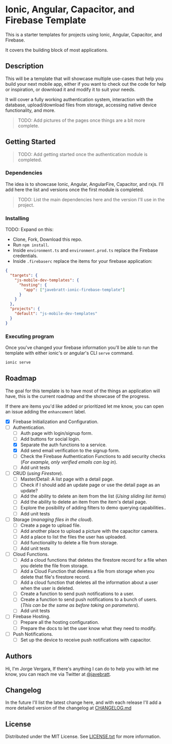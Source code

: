 # Ionic, Angular, Capacitor, and Firebase Template

This is a starter templates for projects using Ionic, Angular, Capacitor, and Firebase.

It covers the building block of most applications.

## Description

This will be a template that will showcase multiple use-cases that help you build your next mobile app, either if you want to check out the code for help or inspiration, or download it and modify it to suit your needs.

It will cover a fully working authentication system, interaction with the database, upload/download files from storage, accessing native device functionality, and more.

> TODO: Add pictures of the pages once things are a bit more complete.

## Getting Started

> TODO: Add getting started once the authentication module is completed.

### Dependencies

The idea is to showcase Ionic, Angular, AngularFire, Capacitor, and rxjs. I'll add here the list and versions once the first module is completed.

> TODO: List the main dependencies here and the version I'll use in the project.

### Installing

TODO: Expand on this:

- Clone, Fork, Download this repo.
- Run `npm install`.
- Inside `environment.ts` and `environment.prod.ts` replace the Firebase credentials.
- Inside `.firebaserc` replace the items for your firebase application:

```json
{
  "targets": {
    "js-mobile-dev-templates": {
      "hosting": {
        "app": ["javebratt-ionic-firebase-template"]
      }
    }
  },
  "projects": {
    "default": "js-mobile-dev-templates"
  }
}
```

### Executing program

Once you've changed your firebase information you'll be able to run the template with either ionic's or angular's CLI `serve` command.

```sh
ionic serve
```

## Roadmap

The goal for this template is to have most of the things an application will have, this is the current roadmap and the showcase of the progress.

If there are items you'd like added or prioritized let me know, you can open an issue adding the `enhancement` label.

- [x] Firebase Initialization and Configuration.
- [ ] Authentication.
  - [ ] Auth page with login/signup form.
  - [ ] Add buttons for social login.
  - [x] Separate the auth functions to a service.
  - [x] Add send email verification to the signup form.
  - [ ] Check the Firebase Authentication Functions to add security checks (_For example, only verified emails can log in_).
  - [ ] Add unit tests
- [ ] CRUD (_using Firestore_).
  - [ ] Master/Detail: A list page with a detail page.
  - [ ] Check if I should add an update page or use the detail page as an update?
  - [ ] Add the ability to delete an item from the list (_Using sliding list items_)
  - [ ] Add the ability to delete an item from the item's detail page.
  - [ ] Explore the posibility of adding filters to demo querying capabilities..
  - [ ] Add unit tests
- [ ] Storage (_managing files in the cloud_).
  - [ ] Create a page to upload file.
  - [ ] Add another place to upload a picture with the capacitor camera.
  - [ ] Add a place to list the files the user has uploaded.
  - [ ] Add functionality to delete a file from storage.
  - [ ] Add unit tests
- [ ] Cloud Functions.
  - [ ] Add a cloud functions that deletes the firestore record for a file when you delete the file from storage.
  - [ ] Add a Cloud Function that deletes a file from storage when you delete that file's firestore record.
  - [ ] Add a cloud function that deletes all the information about a user when the user is deleted.
  - [ ] Create a function to send push notifications to a user.
  - [ ] Create a function to send push notifications to a bunch of users. (_This can be the same as before taking on parameters_).
  - [ ] Add unit tests
- [ ] Firebase Hosting.
  - [ ] Prepare all the hosting configuration.
  - [ ] Prepare the docs to let the user know what they need to modify.
- [ ] Push Notifications.
  - [ ] Set up the device to receive push notifications with capacitor.

## Authors

Hi, I'm Jorge Vergara, If there's anything I can do to help you with let me know, you can reach me via Twitter at [@javebratt](https://twitter.com/javebratt).

## Changelog

In the future I'll list the latest change here, and with each release I'll add a more detailed version of the changelog at [CHANGELOG.md](/CHANGELOG.md)

## License

Distributed under the MIT License. See [LICENSE.txt](/LICENSE.txt) for more information.
